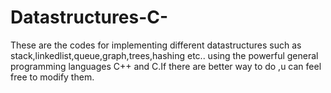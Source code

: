 # Datastructures-C-
These are the codes for implementing different datastructures such as stack,linkedlist,queue,graph,trees,hashing etc.. using the powerful general programming languages C++ and C.If there are better way to do ,u can feel free to modify them.
